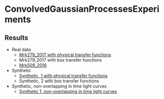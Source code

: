 # ConvolvedGaussianProcessesExperiments

## Results
- Real data
  - [Mrk279_2017 with physical transfer functions](Mrk279_2017.md)
  - Mrk279_2017 with box transfer functions
  - [Mrk509_2016](Mrk509_2016.md)
- Synthetic
  - [Synthetic, 1 with physical transfer functions](Synthetic1.md)
  - Synthetic, 2 with box transfer functions
- Synthetic, non-overlapping in time light curves
  - [Synthetic 1, non-overlapping in time light curves](Syntheticnonoverlapping1.md)
